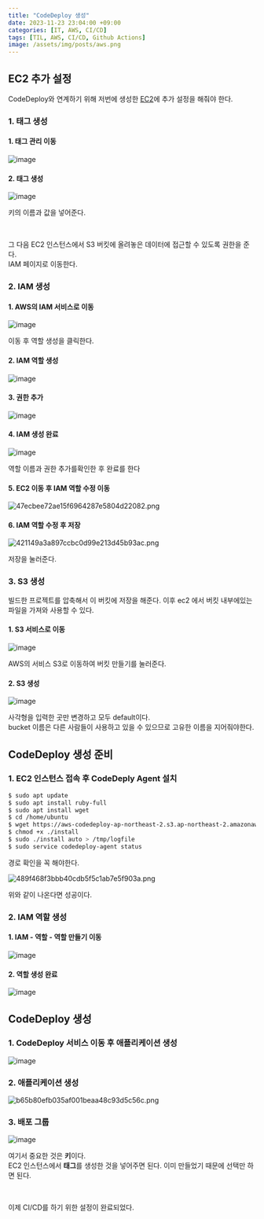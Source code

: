 ```yaml
---
title: "CodeDeploy 생성"
date: 2023-11-23 23:04:00 +09:00
categories: [IT, AWS, CI/CD]
tags: [TIL, AWS, CI/CD, Github Actions]
image: /assets/img/posts/aws.png
---
```



## EC2 추가 설정

CodeDeploy와 연계하기 위해 저번에 생성한 [EC2](https://honge7694.github.io/posts/aws-ec2-start/)에 추가 설정을 해줘야 한다.

### 1. 태그 생성

#### 1. 태그 관리 이동

![image](https://github.com/honge7694/honge7694.github.io/assets/76715487/a29f408d-1eb1-4445-8bf8-b91c3579792f)

#### 2. 태그 생성

![image](https://github.com/honge7694/honge7694.github.io/assets/76715487/2ebc0888-6d56-4d13-8065-121098c2efc1)

키의 이름과 값을 넣어준다.

<br/>

그 다음 EC2 인스턴스에서 S3 버킷에 올려놓은 데이터에 접근할 수 있도록 권한을 준다.   
IAM 페이지로 이동한다.

### 2. IAM 생성

#### 1. AWS의 IAM 서비스로 이동

![image](https://github.com/honge7694/honge7694.github.io/assets/76715487/de7d40b7-81d9-4935-b5e4-51e5ba4933c8)

이동 후 역할 생성을 클릭한다.


#### 2. IAM 역할 생성

![image](https://github.com/honge7694/honge7694.github.io/assets/76715487/2e2a0412-ef83-4b47-8602-feb05c880d37)

#### 3. 권한 추가

![image](https://github.com/honge7694/honge7694.github.io/assets/76715487/baf4845b-91bf-4c98-bae8-4fa279ecaa5d)

#### 4. IAM 생성 완료

![image](https://github.com/honge7694/honge7694.github.io/assets/76715487/ca8f178b-07aa-4460-bf97-b92e8ac229ad)

역할 이름과 권한 추가를확인한 후 완료를 한다


#### 5. EC2 이동 후 IAM 역할 수정 이동

![47ecbee72ae15f6964287e5804d22082.png](:/276d28c2f73f47dd8ced373de1bd7f5a)


#### 6. IAM 역할 수정 후 저장

![421149a3a897ccbc0d99e213d45b93ac.png](:/84a7837fae2543c69ac1f5b423a98845)

저장을 눌러준다.




### 3. S3 생성
빌드한 프로젝트를 압축해서 이 버킷에 저장을 해준다. 이후 ec2 에서 버킷 내부에있는 파일을 가져와 사용할 수 있다.

#### 1. S3 서비스로 이동

![image](https://github.com/honge7694/honge7694.github.io/assets/76715487/ebd5d2f7-945d-4738-b6f2-a0b02d6cdccb)

AWS의 서비스 S3로 이동하여 버킷 만들기를 눌러준다.

#### 2. S3 생성

![image](https://github.com/honge7694/honge7694.github.io/assets/76715487/7e5e84af-3482-4670-bfe9-e8e10dc7b34f)

사각형을 입력한 곳만 변경하고 모두 default이다.    
bucket 이름은 다른 사람들이 사용하고 있을 수 있으므로 고유한 이름을 지어줘야한다.


## CodeDeploy 생성 준비

### 1. EC2 인스턴스 접속 후 CodeDeply Agent 설치

```bash
$ sudo apt update
$ sudo apt install ruby-full
$ sudo apt install wget
$ cd /home/ubuntu
$ wget https://aws-codedeploy-ap-northeast-2.s3.ap-northeast-2.amazonaws.com/latest/install
$ chmod +x ./install
$ sudo ./install auto > /tmp/logfile
$ sudo service codedeploy-agent status
```

경로 확인을 꼭 해야한다.

![489f468f3bbb40cdb5f5c1ab7e5f903a.png](:/709bac63d276431d847c073f2b1581b0)

위와 같이 나온다면 성공이다.

### 2. IAM 역할 생성

#### 1. IAM - 역할 - 역할 만들기 이동
![image](https://github.com/honge7694/honge7694.github.io/assets/76715487/54847288-7ee5-4fd9-9967-625e65d4f2ed)

#### 2. 역할 생성 완료

![image](https://github.com/honge7694/honge7694.github.io/assets/76715487/3e691228-522e-4746-a065-caa0db9333cb)


## CodeDeploy 생성

### 1. CodeDeploy 서비스 이동 후 애플리케이션 생성

![image](https://github.com/honge7694/honge7694.github.io/assets/76715487/2f93a065-f502-416e-8d69-fe59f3d0e48a)

### 2. 애플리케이션 생성

![b65b80efb035af001beaa48c93d5c56c.png](:/d116ec354fd34bee8759bc35edb6cf97)


### 3. 배포 그룹

![image](https://github.com/honge7694/honge7694.github.io/assets/76715487/19c8779b-3d31-4b88-89be-dcb3e1a63f45)

여기서 중요한 것은 **키**이다.   
EC2 인스턴스에서 **태그**를 생성한 것을 넣어주면 된다. 이미 만들었기 때문에 선택만 하면 된다.

<br/>

이제 CI/CD를 하기 위한 설정이 완료되었다.




